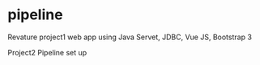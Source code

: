 # pipeline

Revature project1 web app using Java Servet, JDBC, Vue JS, Bootstrap 3


Project2 Pipeline set up
